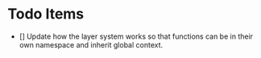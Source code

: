 # Todo Items 
- [] Update how the layer system works so that functions can be in their own namespace and inherit global context.
